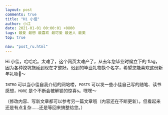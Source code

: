 ```yaml
---
layout: post
comments: true
title: "Hi 小佳"
author: 小江
date: 2021-01-01 00:00:01 +0800
tags: 最爱 最想 最喜欢 最可爱 最迷人 最美
top: true

nav: "post_ru.html"
---
```


Hi 小佳，哈哈哈。太难了，这个网页太难产了，从去年您毕业时候立下的 flag，因为各种挖坑拖延到现在才整好。迟到的毕业礼物换个名字，希望您能喜欢这份新年礼物🎁～

`INTRO` 可以当小佳自我介绍的网站喽，`POSTS` 可以发一些小佳自己写的随笔、读书感想，`MORE` 是个不断会被解锁的惊喜s。嘿嘿～

（修改内容、写新文章都可以参考另一篇文章哦（内容还在不断更新）。但看起来还是有点复杂……还是等回来搞整给您。）
